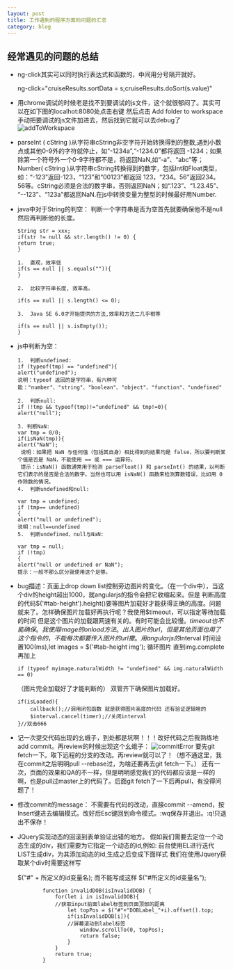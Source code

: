 ```yaml
---
layout: post
title: 工作遇到的程序方面的问题的汇总
category: blog
---
```


## 经常遇见的问题的总结

* ng-click其实可以同时执行表达式和函数的，中间用分号隔开就好。

    ng-click="cruiseResults.sortData = s;cruiseResults.doSort(s.value)"


* 用chrome调试的时候老是找不到要调试的js文件，这个就很郁闷了。其实可以在如下图的localhot:8080处点击右键 然后点击 Add folder to workspace 手动把要调试的js文件加进去，然后找到它就可以去debug了
![addToWorkspace](/blog/images/addToWorkspace.png)

* parseInt ( cString )从字符串cString非空字符开始转换得到的整数,遇到小数点或其他0-9外的字符就停止，如“-1234a”,“-1234.0”都将返回 -1234；如果除第一个符号外一个0-9字符都不是，将返回NaN,如“-a”、“abc”等；
Number( cString )从字符串cString转换得到的数字，包括Int和Float类型，如：“-123”返回-123，“123”和“00123”都返回 123，“234。56”返回234。56等。cString必须是合法的数字串，否则返回NaN；如“.123”、“1.23.45”、 “--123”、“123a"都返回NaN.在js中转换变量为整型的时候最好用Number.

*  java中对于String的判空：
   判断一个字符串是否为空首先就要确保他不是null然后再判断他的长度。

   ```
   String str = xxx; 
   if(str != null && str.length() != 0) { 
   return true; 
   }
   ```
   ```
   1.  直观，效率低   
   if(s == null || s.equals("")){
   }

   2.  比较字符串长度, 效率高。

   if(s == null || s.length() <= 0);

   3.  Java SE 6.0才开始提供的方法,效率和方法二几乎相等

   if(s == null || s.isEmpty());
   } 
   ```

*  js中判断为空：

   ```
   1.  判断undefined: 
   if (typeof(tmp) == "undefined"){ 
   alert("undefined");
   说明：typeof 返回的是字符串，有六种可能："number"、"string"、"boolean"、"object"、"function"、"undefined" 
   
   2.  判断null: 
   if (!tmp && typeof(tmp)!="undefined" && tmp!=0){ 
   alert("null"); 
   
   3. 判断NaN:
   var tmp = 0/0; 
   if(isNaN(tmp)){ 
   alert("NaN");  
    说明：如果把 NaN 与任何值（包括其自身）相比得到的结果均是 false，所以要判断某个值是否是 NaN，不能使用 == 或 === 运算符。 
    提示：isNaN() 函数通常用于检测 parseFloat() 和 parseInt() 的结果，以判断它们表示的是否是合法的数字。当然也可以用 isNaN() 函数来检测算数错误，比如用 0 作除数的情况。  
   4.  判断undefined和null: 
   
   var tmp = undefined; 
   if (tmp== undefined) 
   { 
   alert("null or undefined"); 
   说明：null==undefined 
   5.  判断undefined、null与NaN: 
   
   var tmp = null; 
   if (!tmp) 
   { 
   alert("null or undefined or NaN"); 
   提示：一般不那么区分就使用这个足够。
   ```
*  bug描述：页面上drop down list控制旁边图片的变化。（在一个div中），当这个div的height超出1000，就angularjs的指令会把它收缩起来。但是
   判断高度的代码$('#tab-height').height()要等图片加载好才能获得正确的高度。问题就来了。怎样确保图片加载好再执行呢？我使用$timeout，可以指定等待加载的时间
   但是这个图片的加载跟网速有关的。有时可能会比较慢。$timeout也不能确保。我使用image的onload方法。出入图片的url，但是其他页面也用了这个指令的，不能每次都要传入图片的url撒。
   用angularjs的$interval 时间设置100(ms),let images = $('#tab-height img'); 循环图片  直到img.complete  再加上
   ```
   if (typeof myimage.naturalWidth != "undefined" && img.naturalWidth == 0) 
   ```
   （图片完全加载好了才能判断的）
   双管齐下确保图片加载好。
	```
	if(isLoaded){
		callback();//调用闭包函数 就是获得图片高度的代码 还有验证逻辑啥的
		$interval.cancel(timer);//关闭interval
	}//双击666
	```
*  记一次提交代码出现的幺蛾子，到处都是坑啊！！！改好代码之后我熟练地add commit。再review的时候出现这个幺蛾子：
![commitError](/blog/images/commitError.png)
   要先git fetch一下。取下远程的分支的改动。再review就可以了！（想不通这里，我在commit之后明明pull --rebase过，为啥还要再去git fetch一下。）
   还有一次，页面的效果和QA的不一样，但是明明感觉我们的代码都应该是一样的啊，也是pull过master上的代码了。后面git fetch了一下后再pull，有没得问题了！
*  修改commit的message：
   不需要有代码的改动，直接commit --amend，按Insert键进去编辑模式。改好后Esc键回到命令模式。:wq保存并退出。:q!只退出不保存！
*  JQuery实现动态的回滚到表单验证出错的地方。
	假如我们需要去定位一个动态生成的div，我们需要为它指定一个动态的id,例如:
	前台使用EL进行迭代LIST生成div，为其添加动态的id,生成之后变成下面样式
	我们在使用Jquery获取某个div时需要这样写
	
	$("#" + 所定义的id变量名);
	而不能写成这样
	$("#所定义的id变量名");
    ```
            function invalidDOB(isInvalidDOB) {
                for(let i in isInvalidDOB){
				//获取input前面label标签到页面顶部的距离
                    let topPos = $("#"+"DOBLabel_"+i).offset().top;
                    if(isInvalidDOB[i]){
					//屏幕滚动到label标签
                        window.scrollTo(0, topPos);
                        return false;
                    }
                }
                return true;
            }	
    ```
	 